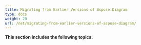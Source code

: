 ```yaml
---
title: Migrating from Earlier Versions of Aspose.Diagram
type: docs
weight: 20
url: /net/migrating-from-earlier-versions-of-aspose-diagram/
---
```






**This section includes the following topics:**

